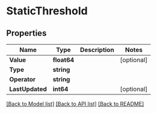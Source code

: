 # StaticThreshold

## Properties

Name | Type | Description | Notes
------------ | ------------- | ------------- | -------------
**Value** | **float64** |  | [optional] 
**Type** | **string** |  | 
**Operator** | **string** |  | 
**LastUpdated** | **int64** |  | [optional] 

[[Back to Model list]](../README.md#documentation-for-models) [[Back to API list]](../README.md#documentation-for-api-endpoints) [[Back to README]](../README.md)


